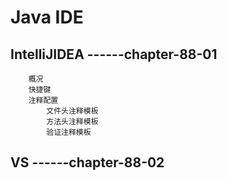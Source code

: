 # Java IDE

## IntelliJIDEA  ------chapter-88-01

		概况
		快捷键
		注释配置
			文件头注释模板
			方法头注释模板
			验证注释模板

## VS  ------chapter-88-02


